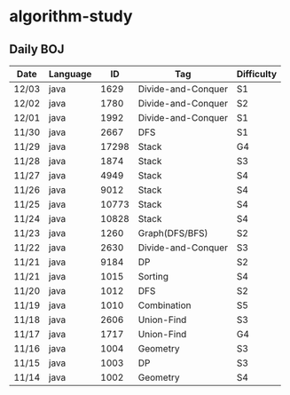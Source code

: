 # algorithm-study

## Daily BOJ
| Date | Language | ID | Tag | Difficulty |
|------|---|---|---|---|
| 12/03 | java | 1629 | Divide-and-Conquer | S1 |
| 12/02 | java | 1780 | Divide-and-Conquer | S2 |
| 12/01 | java | 1992 | Divide-and-Conquer | S1 |
| 11/30 | java | 2667 | DFS | S1 |
| 11/29 | java | 17298 | Stack | G4 |
| 11/28 | java | 1874 | Stack | S3 |
| 11/27 | java | 4949 | Stack | S4 |
| 11/26 | java | 9012 | Stack | S4 |
| 11/25 | java | 10773 | Stack | S4 |
| 11/24 | java | 10828 | Stack | S4 |
| 11/23 | java | 1260 | Graph(DFS/BFS) | S2 |
| 11/22 | java | 2630 | Divide-and-Conquer | S3 |
| 11/21 | java | 9184 | DP | S2 |
| 11/21 | java | 1015 | Sorting | S4 |
| 11/20 | java | 1012 | DFS | S2 |
| 11/19 | java | 1010 | Combination | S5 |
| 11/18 | java | 2606 | Union-Find | S3 |
| 11/17 | java | 1717 | Union-Find | G4 |
| 11/16 | java | 1004 | Geometry | S3 |
| 11/15 | java | 1003 | DP | S3 |
| 11/14 | java | 1002 | Geometry | S4 |